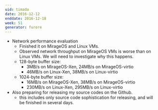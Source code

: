 ```yaml
---
uid: timada
date: 2016-12-12
enddate: 2016-12-18
week: 51
generator: furore
---
```


- Network performance evaluation
  - Finished it on MirageOS and Linux VMs.
  - Observed network throughput on MirageOS VMs is worse than on Linux VMs. We will need to investigate why this happens.
  - 128-byte buffer size:
    - 3MB/s on MirageOS-Xen, 24MB/s on MirageOS-virtio
    - 46MB/s on Linux-Xen,    38MB/s on Linux-virtio
  - 1024-byte buffer size:
    - 16MB/s on MirageOS-Xen, 38MB/s on MirageOS-virtio
    - 230MB/s on Linux-Xen,   295MB/s on Linux-virtio
- Also preparing for releasing my source codes on the Github.
   - this includes only source code sophistication for releasing, and will be finished in several days.

